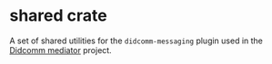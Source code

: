 # shared crate

A set of shared utilities for the `didcomm-messaging` plugin used in the [Didcomm mediator](https://github.com/adorsys/didcomm-mediator-rs) project.
